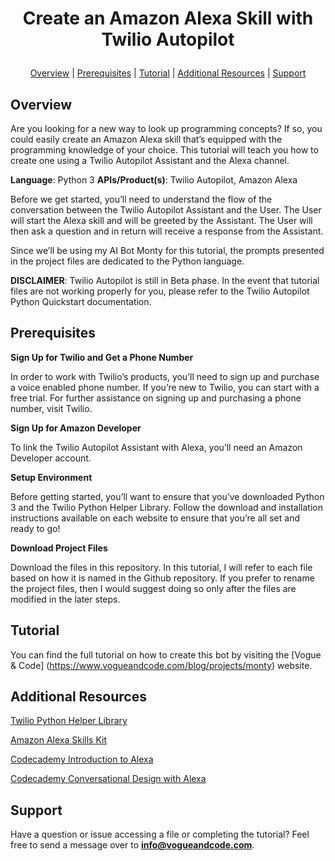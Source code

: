 # <p align="center">Create an Amazon Alexa Skill with Twilio Autopilot</p>
<p align="center">
  <a href="https://github.com/aprilspeight/commandlinetutorials/blob/master/README.md#tutorials">Overview</a> | 
  <a href="https://github.com/aprilspeight/commandlinetutorials/blob/master/README.md#cheatsheets">Prerequisites</a> |
  <a href="https://github.com/aprilspeight/commandlinetutorials/blob/master/README.md#cheatsheets">Tutorial</a> |
  <a href="https://github.com/aprilspeight/commandlinetutorials/blob/master/README.md#additional-resources">Additional Resources</a> | 
  <a href="https://github.com/aprilspeight/commandlinetutorials/blob/master/README.md#support">Support</a>
</p>

## Overview

Are you looking for a new way to look up programming concepts? If so, you could easily create an Amazon Alexa skill that’s equipped with the programming knowledge of your choice. This tutorial will teach you how to create one using a Twilio Autopilot Assistant and the Alexa channel. 

**Language**: Python 3
**APIs/Product(s)**: Twilio Autopilot, Amazon Alexa

Before we get started, you’ll need to understand the flow of the conversation between the Twilio Autopilot Assistant and the User. The User will start the Alexa skill and will be greeted by the Assistant. The User will then ask a question and in return will receive a response from the Assistant. 

Since we’ll be using my AI Bot Monty for this tutorial, the prompts presented in the project files are dedicated to the Python language.

**DISCLAIMER**: Twilio Autopilot is still in Beta phase. In the event that tutorial files are not working properly for you, please refer to the Twilio Autopilot Python Quickstart documentation.

## Prerequisites

**Sign Up for Twilio and Get a Phone Number**

In order to work with Twilio’s products, you’ll need to sign up and purchase a voice enabled phone number. If you’re new to Twilio, you can start with a free trial. For further assistance on signing up and purchasing a phone number, visit Twilio.

**Sign Up for Amazon Developer**

To link the Twilio Autopilot Assistant with Alexa, you’ll need an Amazon Developer account. 

**Setup Environment**

Before getting started, you’ll want to ensure that you’ve downloaded Python 3 and the Twilio Python Helper Library. Follow the download and installation instructions available on each website to ensure that you’re all set and ready to go!

**Download Project Files**

Download the files in this repository. In this tutorial, I will refer to each file based on how it is named in the Github repository. If you prefer to rename the project files, then I would suggest doing so only after the files are modified in the later steps.

## Tutorial

You can find the full tutorial on how to create this bot by visiting the [Vogue & Code] (https://www.vogueandcode.com/blog/projects/monty) website.

## Additional Resources

[Twilio Python Helper Library](https://gitforwindows.org/) 

[Amazon Alexa Skills Kit](https://developer.amazon.com/alexa-skills-kit?&sc_category=Owned&sc_channel=WB&sc_campaign=TopNav&sc_publisher=website&sc_content=Content&sc_funnel=Discover&sc_country=US&sc_medium=Owned_WB_TopNav_website_Content_Discover_US_newdev&sc_segment=newdev)

[Codecademy Introduction to Alexa](https://www.codecademy.com/learn/learn-alexa)

[Codecademy Conversational Design with Alexa](https://www.codecademy.com/learn/alexa-conversational-design)

## Support

Have a question or issue accessing a file or completing the tutorial? Feel free to send a message over to **info@vogueandcode.com**.
